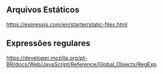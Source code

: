 ## Arquivos Estáticos
https://expressjs.com/en/starter/static-files.html

## Expressões regulares
https://developer.mozilla.org/pt-BR/docs/Web/JavaScript/Reference/Global_Objects/RegExp
